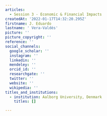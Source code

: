 ```yaml
---
articles:
  - Session 3 - Economic & Financial Impacts
createdAt: '2022-01-17T14:32:20.295Z'
firstname: J. Eduardo
lastname: ' Vera-Valdés'
picture: ''
picture_copyright: ''
reference: ''
social_channels:
  google_scholar: ''
  instagram: ''
  linkedin: ''
  mendeley: ''
  orcid_id: ''
  researchgate: ''
  twitter: ''
  website: ''
  wikipedia: ''
titles_and_institutions:
  - institution: Aalborg University, Denmark
    titles: []

---
```

